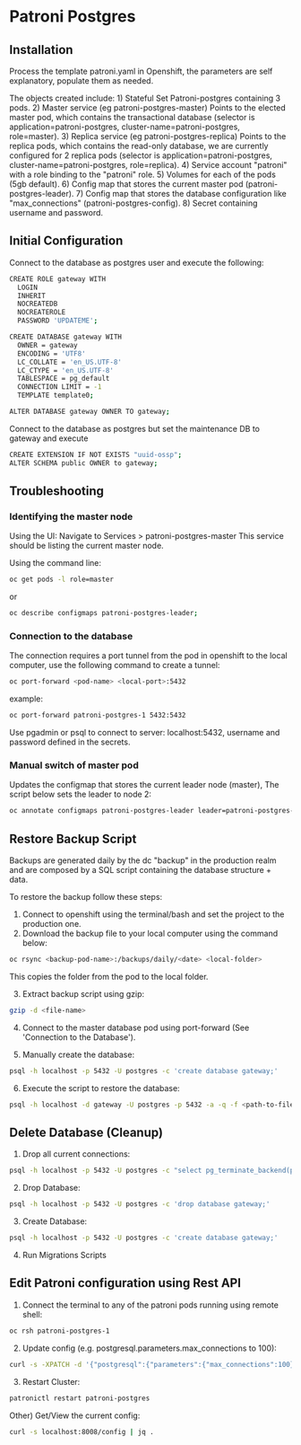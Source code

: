 # Patroni Postgres

## Installation

Process the template patroni.yaml in Openshift, the parameters are self explanatory, populate them as needed. 

The objects created include:
    1) Stateful Set Patroni-postgres containing 3 pods.
    2) Master service (eg patroni-postgres-master)
        Points to the elected master pod, which contains the transactional 
        database (selector is application=patroni-postgres, cluster-name=patroni-postgres, role=master).
    3) Replica service (eg patroni-postgres-replica)
        Points to the replica pods, which contains the read-only database, 
        we are currently configured for 2 replica pods (selector is application=patroni-postgres, cluster-name=patroni-postgres, role=replica).
    4) Service account "patroni" with a role binding to the "patroni" role.
    5) Volumes for each of the pods (5gb default).
    6) Config map that stores the current master pod (patroni-postgres-leader).
    7) Config map that stores the database configuration like "max_connections" (patroni-postgres-config).
    8) Secret containing username and password.

## Initial Configuration

Connect to the database as postgres user and execute the following:

```bash
CREATE ROLE gateway WITH
  LOGIN
  INHERIT
  NOCREATEDB
  NOCREATEROLE
  PASSWORD 'UPDATEME';

CREATE DATABASE gateway WITH
  OWNER = gateway
  ENCODING = 'UTF8'
  LC_COLLATE = 'en_US.UTF-8'
  LC_CTYPE = 'en_US.UTF-8'
  TABLESPACE = pg_default
  CONNECTION LIMIT = -1
  TEMPLATE template0;

ALTER DATABASE gateway OWNER TO gateway;
```

Connect to the database as postgres but set the maintenance DB to gateway and execute

```bash
CREATE EXTENSION IF NOT EXISTS "uuid-ossp";
ALTER SCHEMA public OWNER to gateway;
```

## Troubleshooting

### Identifying the master node

Using the UI:
Navigate to Services > patroni-postgres-master
This service should be listing the current master node.

Using the command line:

``` bash
oc get pods -l role=master
```
or

``` bash
oc describe configmaps patroni-postgres-leader;
```

### Connection to the database 

The connection requires a port tunnel from the pod in openshift to the local computer,
use the following command to create a tunnel:

``` bash
oc port-forward <pod-name> <local-port>:5432
```

example:

``` bash
oc port-forward patroni-postgres-1 5432:5432
```

Use pgadmin or psql to connect to server: localhost:5432, username and password defined in the secrets.


### Manual switch of master pod

Updates the configmap that stores the current leader node (master),
The script below sets the leader to node 2:

``` bash
oc annotate configmaps patroni-postgres-leader leader=patroni-postgres-2 --overwrite=true;
```

## Restore Backup Script

Backups are generated daily by the dc "backup" in the production realm and are composed by a SQL script containing the database structure + data.

To restore the backup follow these steps:

1) Connect to openshift using the terminal/bash and set the project to the production one.
2) Download the backup file to your local computer using the command below:

``` bash
oc rsync <backup-pod-name>:/backups/daily/<date> <local-folder>
```

This copies the folder from the pod to the local folder.

3) Extract backup script using gzip:

``` bash
gzip -d <file-name>
```

4) Connect to the master database pod using port-forward (See 'Connection to the Database').

5) Manually create the database:

``` bash
psql -h localhost -p 5432 -U postgres -c 'create database gateway;'
```

6) Execute the script to restore the database:

``` bash
psql -h localhost -d gateway -U postgres -p 5432 -a -q -f <path-to-file>
```

## Delete Database (Cleanup)

1) Drop all current connections:

``` bash
psql -h localhost -p 5432 -U postgres -c "select pg_terminate_backend(pid) from pg_stat_activity where datname='gateway';"
```

2) Drop Database:

``` bash
psql -h localhost -p 5432 -U postgres -c 'drop database gateway;'
```

3) Create Database:

``` bash
psql -h localhost -p 5432 -U postgres -c 'create database gateway;'
```

4) Run Migrations Scripts

## Edit Patroni configuration using Rest API

1) Connect the terminal to any of the patroni pods running using remote shell:

``` bash
oc rsh patroni-postgres-1
```

2) Update config (e.g. postgresql.parameters.max_connections to 100):

``` bash
curl -s -XPATCH -d '{"postgresql":{"parameters":{"max_connections":100}}}' http://localhost:8008/config | jq .
```

3) Restart Cluster:

``` bash
patronictl restart patroni-postgres
```

Other) Get/View the current config:

``` bash
curl -s localhost:8008/config | jq .
```



